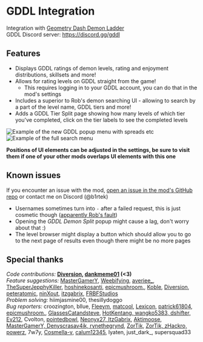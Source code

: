 # <cr> GDDL Integration </c>
Integration with [Geometry Dash Demon Ladder](https://gdladder.com/)  
GDDL Discord server: https://discord.gg/gddl

## Features
- Displays <cr>GDDL ratings</c> of demon levels, rating and enjoyment distributions, skillsets and more!
- Allows for rating levels on GDDL straight from the game!
    - This requires logging in to your GDDL account, you can do that in the mod's settings
- Includes a <cy>superior to Rob's</c> demon searching UI - allowing to search by a part of the level name, GDDL tiers <co>and more!</c>
- Adds a <cr>GDDL Tier Split</c> page showing how many levels of which tier you've completed, click on the tier labels to see the completed levels

![Example of the new GDDL popup menu with spreads etc](b1rtek.gddlintegration/gddlpopup.png)  
![Example of the full search menu](b1rtek.gddlintegration/search.png)

**<cy>Positions of UI elements can be adjusted in the settings, be sure to visit them if one of your other mods overlaps UI elements with this one</c>**

## Known issues
If you encounter an <cy>issue</c> with the mod, [open an issue in the mod's GitHub repo](https://github.com/B1rtek/Geode-GDDLIntegration/issues/new/choose) or contact me on Discord (<cb>@b1rtek</c>)
- <cy>Usernames</c> sometimes turn into <cy>`-`</c> after a <cr>failed</c> request, this is just cosmetic though ([apparently Rob's fault](https://github.com/geode-sdk/indexer/issues/557#issuecomment-1913375319))
- Opening the *GDDL Demon Split* popup <co>might</c> cause a lag, don't worry about that :)
- The level browser <co>might</c> display a button which should allow you to go to the next page of results even though there might be no more pages

## Special thanks

<cb>*Code contributions:*</c> <cy>**[Diver](https://github.com/B1rtek/Geode-GDDLIntegration/pull/3)[sion](https://github.com/B1rtek/Geode-GDDLIntegration/pull/88), [dankmeme01](https://github.com/dankmeme01) (<3)**</c>  
<cg>*Feature suggestions:*</c> <cy>[MasterGamerY](https://github.com/B1rtek/Geode-GDDLIntegration/issues/1), [Weebifying](https://github.com/B1rtek/Geode-GDDLIntegration/pull/2), [averiee_](https://github.com/B1rtek/Geode-GDDLIntegration/milestone/4), [TheSuperJepphyKiller](https://github.com/B1rtek/Geode-GDDLIntegration/issues/6), [hoshinekosanti](https://github.com/B1rtek/Geode-GDDLIntegration/issues/11),  [epicmushroom.](https://github.com/B1rtek/Geode-GDDLIntegration/issues/15), [Koble](https://github.com/B1rtek/Geode-GDDLIntegration/issues/21), [Diversion](https://github.com/B1rtek/Geode-GDDLIntegration/issues/25), [peteratomic](https://github.com/B1rtek/Geode-GDDLIntegration/issues/34), [ninXout](https://github.com/B1rtek/Geode-GDDLIntegration/pull/61), [itzgabrix](https://github.com/B1rtek/Geode-GDDLIntegration/issues/45), [FRBFStudios](https://github.com/B1rtek/Geode-GDDLIntegration/issues/74)</c>  
<cy>*Problem solving:*</c> <cy>hiimjasmine00, thesillydoggo</c>  
<cr>*Bug reporters:*</c> <cy>croozington, bllue, [Fleeym](https://github.com/geode-sdk/indexer/issues/557#issuecomment-1913780380), [matcool](https://github.com/geode-sdk/indexer/issues/557#issuecomment-1913780699), [Lexicon](https://github.com/B1rtek/Geode-GDDLIntegration/issues/7), [patrick61804](https://github.com/B1rtek/Geode-GDDLIntegration/issues/16), [epicmushroom.](https://github.com/B1rtek/Geode-GDDLIntegration/issues/20), [GlassesCatandsteve](https://github.com/B1rtek/Geode-GDDLIntegration/issues/27), [HotKentang, wangko5383, dshifter, Ev212](https://github.com/B1rtek/Geode-GDDLIntegration/issues/29), Cvolton, [pointedbowl](https://github.com/B1rtek/Geode-GDDLIntegration/issues/33), [Neonyx27, ItzGabrix](https://github.com/B1rtek/Geode-GDDLIntegration/issues/40), [Aktimoose](https://github.com/B1rtek/Geode-GDDLIntegration/issues/46), [MasterGamerY, Denyscrasav4ik, rynethegrynd](https://github.com/B1rtek/Geode-GDDLIntegration/issues/49), [ZorTik](https://github.com/B1rtek/Geode-GDDLIntegration/issues/50), [ZorTik, zHackro, powerz](https://github.com/B1rtek/Geode-GDDLIntegration/issues/58), 7w7y, [Cosmella-v](https://github.com/B1rtek/Geode-GDDLIntegration/issues/75), [calum12345](https://github.com/B1rtek/Geode-GDDLIntegration/issues/80), lyaten, just_dark_, supersquad33</c>
